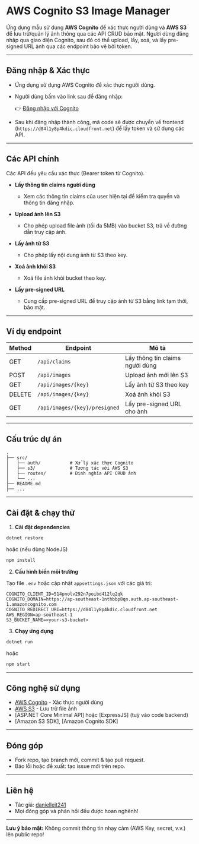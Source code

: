 # AWS Cognito S3 Image Manager

Ứng dụng mẫu sử dụng **AWS Cognito** để xác thực người dùng và **AWS S3** để lưu trữ/quản lý ảnh thông qua các API CRUD bảo mật. Người dùng đăng nhập qua giao diện Cognito, sau đó có thể upload, lấy, xoá, và lấy pre-signed URL ảnh qua các endpoint bảo vệ bởi token.

---

## Đăng nhập & Xác thực

- Ứng dụng sử dụng AWS Cognito để xác thực người dùng.
- Người dùng bấm vào link sau để đăng nhập:

  👉 [Đăng nhập với Cognito](https://ap-southeast-1nthbbp8qn.auth.ap-southeast-1.amazoncognito.com/login?client_id=514pnolv292n7poibd412lq2qk&response_type=code&scope=email+openid+phone&redirect_uri=https%3A%2F%2Fd84l1y8p4kdic.cloudfront.net)

- Sau khi đăng nhập thành công, mã code sẽ được chuyển về frontend (`https://d84l1y8p4kdic.cloudfront.net`) để lấy token và sử dụng các API.

---

## Các API chính

Các API đều yêu cầu xác thực (Bearer token từ Cognito).

- **Lấy thông tin claims người dùng**
  - Xem các thông tin claims của user hiện tại để kiểm tra quyền và thông tin đăng nhập.

- **Upload ảnh lên S3**
  - Cho phép upload file ảnh (tối đa 5MB) vào bucket S3, trả về đường dẫn truy cập ảnh.

- **Lấy ảnh từ S3**
  - Cho phép lấy nội dung ảnh từ S3 theo key.

- **Xoá ảnh khỏi S3**
  - Xoá file ảnh khỏi bucket theo key.

- **Lấy pre-signed URL**
  - Cung cấp pre-signed URL để truy cập ảnh từ S3 bằng link tạm thời, bảo mật.

---

## Ví dụ endpoint

| Method   | Endpoint                        | Mô tả                                  |
|----------|---------------------------------|----------------------------------------|
| GET      | `/api/claims`                   | Lấy thông tin claims người dùng        |
| POST     | `/api/images`                   | Upload ảnh mới lên S3                  |
| GET      | `/api/images/{key}`             | Lấy ảnh từ S3 theo key                 |
| DELETE   | `/api/images/{key}`             | Xoá ảnh khỏi S3                        |
| GET      | `/api/images/{key}/presigned`   | Lấy pre-signed URL cho ảnh             |

---

## Cấu trúc dự án

```plaintext
.
├── src/
│   ├── auth/           # Xử lý xác thực Cognito
│   ├── s3/             # Tương tác với AWS S3
│   ├── routes/         # Định nghĩa API CRUD ảnh
│   └── ...
├── README.md
├── ...
```

---

## Cài đặt & chạy thử

1. **Cài đặt dependencies**

```bash
dotnet restore
```
hoặc (nếu dùng NodeJS)
```bash
npm install
```

2. **Cấu hình biến môi trường**

Tạo file `.env` hoặc cập nhật `appsettings.json` với các giá trị:

```env
COGNITO_CLIENT_ID=514pnolv292n7poibd412lq2qk
COGNITO_DOMAIN=https://ap-southeast-1nthbbp8qn.auth.ap-southeast-1.amazoncognito.com
COGNITO_REDIRECT_URI=https://d84l1y8p4kdic.cloudfront.net
AWS_REGION=ap-southeast-1
S3_BUCKET_NAME=<your-s3-bucket>
```

3. **Chạy ứng dụng**

```bash
dotnet run
```
hoặc
```bash
npm start
```

---

## Công nghệ sử dụng

- [AWS Cognito](https://aws.amazon.com/cognito/) - Xác thực người dùng
- [AWS S3](https://aws.amazon.com/s3/) - Lưu trữ file ảnh
- [ASP.NET Core Minimal API] hoặc [ExpressJS] (tuỳ vào code backend)
- [Amazon S3 SDK], [Amazon Cognito SDK]

---

## Đóng góp

- Fork repo, tạo branch mới, commit & tạo pull request.
- Báo lỗi hoặc đề xuất: tạo issue mới trên repo.

---

## Liên hệ

- Tác giả: [danielleit241](https://github.com/danielleit241)
- Mọi đóng góp và phản hồi đều được hoan nghênh!

---

**Lưu ý bảo mật:** Không commit thông tin nhạy cảm (AWS Key, secret, v.v.) lên public repo!

